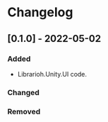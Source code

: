 # Changelog

## [0.1.0] - 2022-05-02

### Added

- Librarioh.Unity.UI code.

### Changed

### Removed
